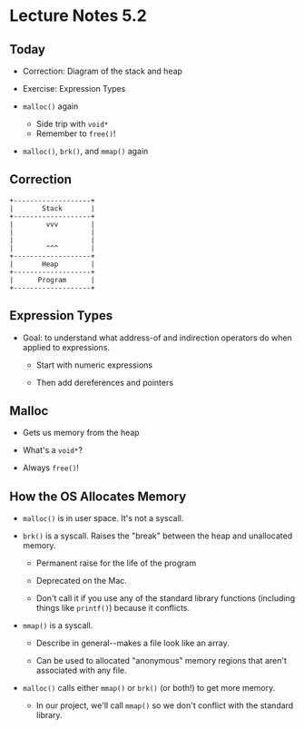 # Lecture Notes 5.2

## Today

* Correction: Diagram of the stack and heap

* Exercise: Expression Types

* `malloc()` again
  * Side trip with `void*`
  * Remember to `free()`!

* `malloc()`, `brk()`, and `mmap()` again


## Correction

```
+-------------------+
|       Stack       |
+-------------------+
|        vvv        |
|                   |
|                   |
|        ^^^        |
+-------------------+
|       Heap        |
+-------------------+
|      Program      |
+-------------------+
```

## Expression Types

* Goal: to understand what address-of and indirection operators do when
  applied to expressions.

  * Start with numeric expressions

  * Then add dereferences and pointers
  
## Malloc

* Gets us memory from the heap

* What's a `void*`?

* Always `free()`!

## How the OS Allocates Memory

* `malloc()` is in user space. It's not a syscall.

* `brk()` is a syscall. Raises the "break" between the heap and
  unallocated memory.

  * Permanent raise for the life of the program

  * Deprecated on the Mac.

  * Don't call it if you use any of the standard library functions
    (including things like `printf()`) because it conflicts.

* `mmap()` is a syscall.

  * Describe in general--makes a file look like an array.

  * Can be used to allocated "anonymous" memory regions that aren't
    associated with any file.

* `malloc()` calls either `mmap()` or `brk()` (or both!) to get more
  memory.

  * In our project, we'll call `mmap()` so we don't conflict with the
    standard library.
